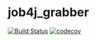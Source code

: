 # job4j_grabber
[![Build Status](https://travis-ci.com/Oleg-Tiger/job4j_grabber.svg?branch=main)](https://travis-ci.com/Oleg-Tiger/job4j_grabber)
[![codecov](https://codecov.io/gh/Oleg-Tiger/job4j_grabber/branch/master/graph/badge.svg?token=35MKX5A9RR)](https://codecov.io/gh/Oleg-Tiger/job4j_grabber)
